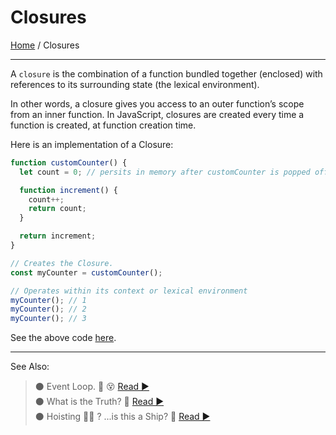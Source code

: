 # Closures

[Home](../README.md) / Closures

---

A `closure` is the combination of a function bundled together (enclosed) with references to its surrounding state (the lexical environment).

In other words, a closure gives you access to an outer function’s scope from an inner function. In JavaScript, closures are created every time a function is created, at function creation time.

Here is an implementation of a Closure:

```js
function customCounter() {
  let count = 0; // persits in memory after customCounter is popped off the call stack

  function increment() {
    count++;
    return count;
  }

  return increment;
}

// Creates the Closure.
const myCounter = customCounter();

// Operates within its context or lexical environment
myCounter(); // 1
myCounter(); // 2
myCounter(); // 3
```

See the above code [here](../scripts/closures.js).

---

See Also:

> ⚫ Event Loop. 🔁 😵 [ Read ▶ ](./event-loop.md)  
> ⚫ What is the Truth? 🤥 [ Read ▶ ](./what-is-the-truth.md)  
> ⚫ Hoisting 🏴‍☠️ ? ...is this a Ship? 🤨 [ Read ▶ ](./hoisting.md)
